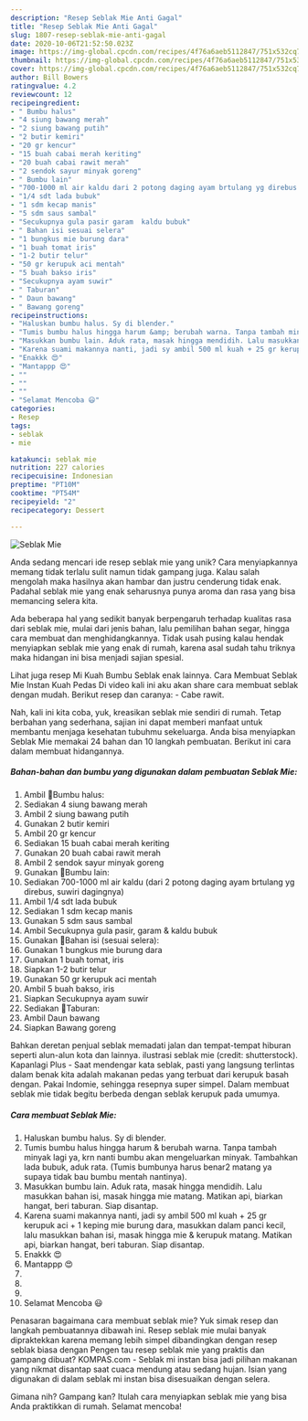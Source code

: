 ```yaml
---
description: "Resep Seblak Mie Anti Gagal"
title: "Resep Seblak Mie Anti Gagal"
slug: 1807-resep-seblak-mie-anti-gagal
date: 2020-10-06T21:52:50.023Z
image: https://img-global.cpcdn.com/recipes/4f76a6aeb5112847/751x532cq70/seblak-mie-foto-resep-utama.jpg
thumbnail: https://img-global.cpcdn.com/recipes/4f76a6aeb5112847/751x532cq70/seblak-mie-foto-resep-utama.jpg
cover: https://img-global.cpcdn.com/recipes/4f76a6aeb5112847/751x532cq70/seblak-mie-foto-resep-utama.jpg
author: Bill Bowers
ratingvalue: 4.2
reviewcount: 12
recipeingredient:
- " Bumbu halus"
- "4 siung bawang merah"
- "2 siung bawang putih"
- "2 butir kemiri"
- "20 gr kencur"
- "15 buah cabai merah keriting"
- "20 buah cabai rawit merah"
- "2 sendok sayur minyak goreng"
- " Bumbu lain"
- "700-1000 ml air kaldu dari 2 potong daging ayam brtulang yg direbus suwiri dagingnya"
- "1/4 sdt lada bubuk"
- "1 sdm kecap manis"
- "5 sdm saus sambal"
- "Secukupnya gula pasir garam  kaldu bubuk"
- " Bahan isi sesuai selera"
- "1 bungkus mie burung dara"
- "1 buah tomat iris"
- "1-2 butir telur"
- "50 gr kerupuk aci mentah"
- "5 buah bakso iris"
- "Secukupnya ayam suwir"
- " Taburan"
- " Daun bawang"
- " Bawang goreng"
recipeinstructions:
- "Haluskan bumbu halus. Sy di blender."
- "Tumis bumbu halus hingga harum &amp; berubah warna. Tanpa tambah minyak lagi ya, krn nanti bumbu akan mengeluarkan minyak. Tambahkan lada bubuk, aduk rata. (Tumis bumbunya harus benar2 matang ya supaya tidak bau bumbu mentah nantinya)."
- "Masukkan bumbu lain. Aduk rata, masak hingga mendidih. Lalu masukkan bahan isi, masak hingga mie matang. Matikan api, biarkan hangat, beri taburan. Siap disantap."
- "Karena suami makannya nanti, jadi sy ambil 500 ml kuah + 25 gr kerupuk aci + 1 keping mie burung dara, masukkan dalam panci kecil, lalu masukkan bahan isi, masak hingga mie &amp; kerupuk matang. Matikan api, biarkan hangat, beri taburan. Siap disantap."
- "Enakkk 😍"
- "Mantappp 😍"
- ""
- ""
- ""
- "Selamat Mencoba 😃"
categories:
- Resep
tags:
- seblak
- mie

katakunci: seblak mie 
nutrition: 227 calories
recipecuisine: Indonesian
preptime: "PT10M"
cooktime: "PT54M"
recipeyield: "2"
recipecategory: Dessert

---
```



![Seblak Mie](https://img-global.cpcdn.com/recipes/4f76a6aeb5112847/751x532cq70/seblak-mie-foto-resep-utama.jpg)

Anda sedang mencari ide resep seblak mie yang unik? Cara menyiapkannya memang tidak terlalu sulit namun tidak gampang juga. Kalau salah mengolah maka hasilnya akan hambar dan justru cenderung tidak enak. Padahal seblak mie yang enak seharusnya punya aroma dan rasa yang bisa memancing selera kita.

Ada beberapa hal yang sedikit banyak berpengaruh terhadap kualitas rasa dari seblak mie, mulai dari jenis bahan, lalu pemilihan bahan segar, hingga cara membuat dan menghidangkannya. Tidak usah pusing kalau hendak menyiapkan seblak mie yang enak di rumah, karena asal sudah tahu triknya maka hidangan ini bisa menjadi sajian spesial.

Lihat juga resep Mi Kuah Bumbu Seblak enak lainnya. Cara Membuat Seblak Mie Instan Kuah Pedas Di video kali ini aku akan share cara membuat seblak dengan mudah. Berikut resep dan caranya: - Cabe rawit.


Nah, kali ini kita coba, yuk, kreasikan seblak mie sendiri di rumah. Tetap berbahan yang sederhana, sajian ini dapat memberi manfaat untuk membantu menjaga kesehatan tubuhmu sekeluarga. Anda bisa menyiapkan Seblak Mie memakai 24 bahan dan 10 langkah pembuatan. Berikut ini cara dalam membuat hidangannya.

<!--inarticleads1-->

##### Bahan-bahan dan bumbu yang digunakan dalam pembuatan Seblak Mie:

1. Ambil  🍥Bumbu halus:
1. Sediakan 4 siung bawang merah
1. Ambil 2 siung bawang putih
1. Gunakan 2 butir kemiri
1. Ambil 20 gr kencur
1. Sediakan 15 buah cabai merah keriting
1. Gunakan 20 buah cabai rawit merah
1. Ambil 2 sendok sayur minyak goreng
1. Gunakan  🍥Bumbu lain:
1. Sediakan 700-1000 ml air kaldu (dari 2 potong daging ayam brtulang yg direbus, suwiri dagingnya)
1. Ambil 1/4 sdt lada bubuk
1. Sediakan 1 sdm kecap manis
1. Gunakan 5 sdm saus sambal
1. Ambil Secukupnya gula pasir, garam &amp; kaldu bubuk
1. Gunakan  🍥Bahan isi (sesuai selera):
1. Gunakan 1 bungkus mie burung dara
1. Gunakan 1 buah tomat, iris
1. Siapkan 1-2 butir telur
1. Gunakan 50 gr kerupuk aci mentah
1. Ambil 5 buah bakso, iris
1. Siapkan Secukupnya ayam suwir
1. Sediakan  🍥Taburan:
1. Ambil  Daun bawang
1. Siapkan  Bawang goreng


Bahkan deretan penjual seblak memadati jalan dan tempat-tempat hiburan seperti alun-alun kota dan lainnya. ilustrasi seblak mie (credit: shutterstock). Kapanlagi Plus - Saat mendengar kata seblak, pasti yang langsung terlintas dalam benak kita adalah makanan pedas yang terbuat dari kerupuk basah dengan. Pakai Indomie, sehingga resepnya super simpel. Dalam membuat seblak mie tidak begitu berbeda dengan seblak kerupuk pada umumya. 

<!--inarticleads2-->

##### Cara membuat Seblak Mie:

1. Haluskan bumbu halus. Sy di blender.
1. Tumis bumbu halus hingga harum &amp; berubah warna. Tanpa tambah minyak lagi ya, krn nanti bumbu akan mengeluarkan minyak. Tambahkan lada bubuk, aduk rata. (Tumis bumbunya harus benar2 matang ya supaya tidak bau bumbu mentah nantinya).
1. Masukkan bumbu lain. Aduk rata, masak hingga mendidih. Lalu masukkan bahan isi, masak hingga mie matang. Matikan api, biarkan hangat, beri taburan. Siap disantap.
1. Karena suami makannya nanti, jadi sy ambil 500 ml kuah + 25 gr kerupuk aci + 1 keping mie burung dara, masukkan dalam panci kecil, lalu masukkan bahan isi, masak hingga mie &amp; kerupuk matang. Matikan api, biarkan hangat, beri taburan. Siap disantap.
1. Enakkk 😍
1. Mantappp 😍
1. 
1. 
1. 
1. Selamat Mencoba 😃


Penasaran bagaimana cara membuat seblak mie? Yuk simak resep dan langkah pembuatannya dibawah ini. Resep seblak mie mulai banyak dipraktekkan karena memang lebih simpel dibandingkan dengan resep seblak biasa dengan Pengen tau resep seblak mie yang praktis dan gampang dibuat? KOMPAS.com - Seblak mi instan bisa jadi pilihan makanan yang nikmat disantap saat cuaca mendung atau sedang hujan. Isian yang digunakan di dalam seblak mi instan bisa disesuaikan dengan selera. 

Gimana nih? Gampang kan? Itulah cara menyiapkan seblak mie yang bisa Anda praktikkan di rumah. Selamat mencoba!
